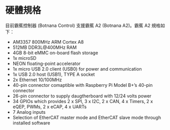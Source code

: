 # 硬體規格

目前霸蕉控制器 (Botnana Control) 支援霸蕉 A2 (Botnana A2)。霸蕉 A2 規格如下：

* AM3357 800MHz ARM Cortex A8
* 512MB DDR3L@400MHz RAM
* 4GB 8-bit eMMC on-board flash storage
* 1x microSD
* NEON floating-point accelerator
* 1x micro USB 2.0 client (USB0) for power and communication
* 1x USB 2.0 host (USB1), TYPE A socket
* 2x Ethernet 10/100MHz
* 40-pin connector comaptible with Raspberry Pi Model B+’s 40-pin connector
* 26-pin connector to supply daugtherboard with 12/24 volts power
* 34 GPIOs which provides 2 x SPI, 3 x I2C, 2 x CAN, 4 x Timers, 2 x eQEP, PWMs, 2 x eCAP, 4 x UARTs
* 7 Analog inputs
* Selection of EtherCAT master mode and EtherCAT slave mode through installed software
